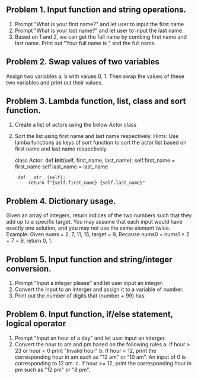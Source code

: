 ## Problem 1. Input function and string operations. 
1) Prompt "What is your first name?" and let user to input the first name
2) Prompt "What is your last name?" and let user to input the last name.
3) Based on 1 and 2, we can get the full name by combing first name and last name. Print 
out "Your full name is " and the full name. 

## Problem 2. Swap values of two variables
Assign two variables a, b with values 0, 1. Then swap the values of these 
two variables and print out their values.

## Problem 3. Lambda function, list, class and sort function.
1) Create a list of actors using the below Actor class 
2) Sort the list using first name and last name respectively.
Hints: Use lamba functions as keys of sort function to sort the actor list 
based on first name and last name respectively.

    class Actor: 
        def __init__(self, first_name, last_name):
            self.first_name = first_name
            self.last_name = last_name 

        def __str__(self):
            return f"{self.first_name} {self.last_name}"


## Problem 4. Dictionary usage. 
Given an array of integers, return indices of the two numbers such that they add up to a 
specific target. You may assume that each input would have exactly one solution, and you 
may not use the same element twice. 
Example: Given nums = 2, 7, 11, 15, target = 9, 
Because nums0 + nums1 = 2 + 7 = 9, return 0, 1.

## Problem 5. Input function and string/integer conversion.  
1) Prompt "Input a integer please" and let user input an integer.
2) Convert the input to an interger and assign it to a variable of number. 
3) Print out the number of digits that (number + 99) has.

## Problem 6. Input function, if/else statement, logical operator
1) Prompt "Input an hour of a day" and let user input an interger.
2) Convert the hour to am and pm based on the following rules
a. If hour > 23 or hour < 0  print "Invalid hour"
b. If hour < 12, print the corresponding hour in am such as "12 am" or "10 am".
   An input of 0 is corresponding to 12 am.
c. if hour >= 12, print the corresponding hour in pm such as "12 pm" or "8 pm".